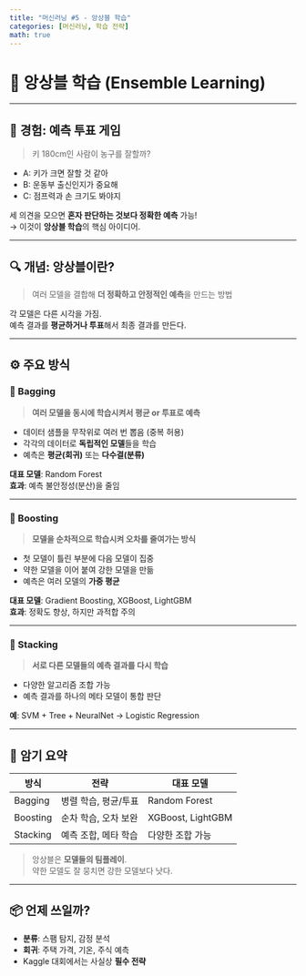 ```yaml
---
title: "머신러닝 #5 - 앙상블 학습"
categories: [머신러닝, 학습 전략]
math: true
---
```


# 🤝 앙상블 학습 (Ensemble Learning)

---

## 🚀 경험: 예측 투표 게임

> 키 180cm인 사람이 농구를 잘할까?

- A: 키가 크면 잘할 것 같아  
- B: 운동부 출신인지가 중요해  
- C: 점프력과 손 크기도 봐야지

세 의견을 모으면 **혼자 판단하는 것보다 정확한 예측** 가능!  
→ 이것이 **앙상블 학습**의 핵심 아이디어.

---

## 🔍 개념: 앙상블이란?

> 여러 모델을 결합해 **더 정확하고 안정적인 예측**을 만드는 방법

각 모델은 다른 시각을 가짐.  
예측 결과를 **평균하거나 투표**해서 최종 결과를 만든다.

---

## ⚙️ 주요 방식

### 🎯 Bagging  
> **여러 모델을 동시에 학습시켜서 평균 or 투표로 예측**

- 데이터 샘플을 무작위로 여러 번 뽑음 (중복 허용)  
- 각각의 데이터로 **독립적인 모델**들을 학습  
- 예측은 **평균(회귀)** 또는 **다수결(분류)**

**대표 모델**: Random Forest  
**효과**: 예측 불안정성(분산)을 줄임

---

### 🔗 Boosting  
> **모델을 순차적으로 학습시켜 오차를 줄여가는 방식**

- 첫 모델이 틀린 부분에 다음 모델이 집중  
- 약한 모델을 이어 붙여 강한 모델을 만듦  
- 예측은 여러 모델의 **가중 평균**

**대표 모델**: Gradient Boosting, XGBoost, LightGBM  
**효과**: 정확도 향상, 하지만 과적합 주의

---

### 🧩 Stacking  
> **서로 다른 모델들의 예측 결과를 다시 학습**

- 다양한 알고리즘 조합 가능  
- 예측 결과를 하나의 메타 모델이 통합 판단

**예**: SVM + Tree + NeuralNet → Logistic Regression

---

## 🧠 암기 요약

| 방식 | 전략 | 대표 모델 |
|------|--------|--------------|
| Bagging | 병렬 학습, 평균/투표 | Random Forest |
| Boosting | 순차 학습, 오차 보완 | XGBoost, LightGBM |
| Stacking | 예측 조합, 메타 학습 | 다양한 조합 가능 |

> 앙상블은 **모델들의 팀플레이**.  
> 약한 모델도 잘 뭉치면 강한 모델보다 낫다.

---

## 📦 언제 쓰일까?

- **분류**: 스팸 탐지, 감정 분석  
- **회귀**: 주택 가격, 기온, 주식 예측  
- Kaggle 대회에서는 사실상 **필수 전략**
